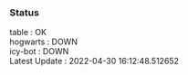 ### Status


table : OK  
hogwarts : DOWN  
icy-bot : DOWN  
Latest Update : 2022-04-30 16:12:48.512652

